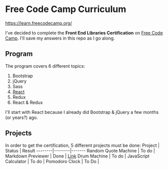 # Free Code Camp Curriculum
https://learn.freecodecamp.org/

I've decided to complete the **Front End Libraries Certification** on [Free Code Camp](https://learn.freecodecamp.org). I'll save my answers in this repo as I go along.

## Program
The program covers 6 different topics:
1. Bootstrap
2. jQuery
3. Sass
4. [React](https://github.com/alexmille/FreeCodeCamp/tree/master/Front%20End%20Libraries%20Certification/4-React)
5. Redux
6. React & Redux

I'll start with React because I already did Bootstrap & jQuery a few months (or years?) ago.
## Projects
In order to get the certification, 5 different projects must be done:
Project | Status | Result
--------|--------|-------
Random Quote Machine | To do | 
Markdown Previewer | Done | [Link](https://codesandbox.io/s/84jmkx5ywj)
Drum Machine | To do | 
JavaScript Calculator | To do | 
Pomodoro Clock | To Do | 

